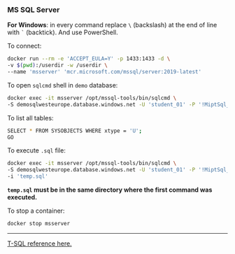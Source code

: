 ### MS SQL Server

**For Windows**: in every command replace `\` (backslash) at the end of line with `` ` `` (backtick). And use PowerShell.

To connect:

```bash
docker run --rm -e 'ACCEPT_EULA=Y' -p 1433:1433 -d \
-v $(pwd):/userdir -w /userdir \
--name 'msserver' 'mcr.microsoft.com/mssql/server:2019-latest'
```

To open `sqlcmd` shell in `demo` database:

```bash
docker exec -it msserver /opt/mssql-tools/bin/sqlcmd \
-S demosqlwesteurope.database.windows.net -U 'student_01' -P '!MiptSql_01' -d 'demo'
```

To list all tables:

```bash
SELECT * FROM SYSOBJECTS WHERE xtype = 'U';
GO
```

To execute `.sql` file:

```bash
docker exec -it msserver /opt/mssql-tools/bin/sqlcmd \
-S demosqlwesteurope.database.windows.net -U 'student_01' -P '!MiptSql_01' -d 'demo' \
-i 'temp.sql'
```

**`temp.sql` must be in the same directory where the first command was executed.**

To stop a container:

```bash
docker stop msserver
```

---

[T-SQL reference here.](https://docs.microsoft.com/en-us/sql/t-sql/language-reference?view=sql-server-ver15)
